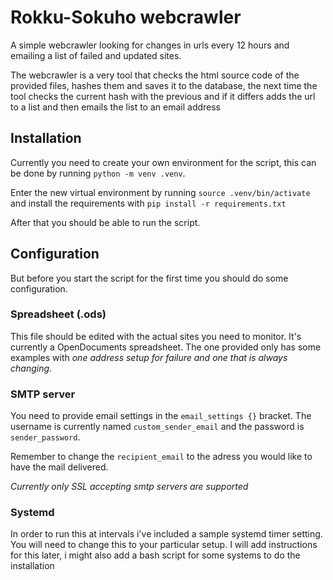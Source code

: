 # Rokku-Sokuho webcrawler
A simple webcrawler looking for changes in urls every 12 hours and emailing a list of failed and updated sites.

The webcrawler is a very tool that checks the html source code of the provided files, hashes them and saves it to the database, the next time the tool checks the current hash with the previous and if it differs adds the url to a list and then emails the list to an email address

## Installation
Currently you need to create your own environment for the script, this can be done by running `python -m venv .venv`.

Enter the new virtual environment by running `source .venv/bin/activate` and install the requirements with `pip install -r requirements.txt`

After that you should be able to run the script.

## Configuration
But before you start the script for the first time you should do some configuration. 

### Spreadsheet (.ods)
This file should be edited with the actual sites you need to monitor. It's currently a OpenDocuments spreadsheet.
The one provided only has some examples with *one address setup for failure and one that is always changing*. 

### SMTP server
You need to provide email settings in the `email_settings {}` bracket. The username is currently named `custom_sender_email` and the password is `sender_password`. 

Remember to change the `recipient_email` to the adress you would like to have the mail delivered.

_Currently only SSL accepting smtp servers are supported_


### Systemd
In order to run this at intervals i've included a sample systemd timer setting. You will need to change this to your particular setup. I will add instructions for this later, i might also add a bash script for some systems to do the installation
